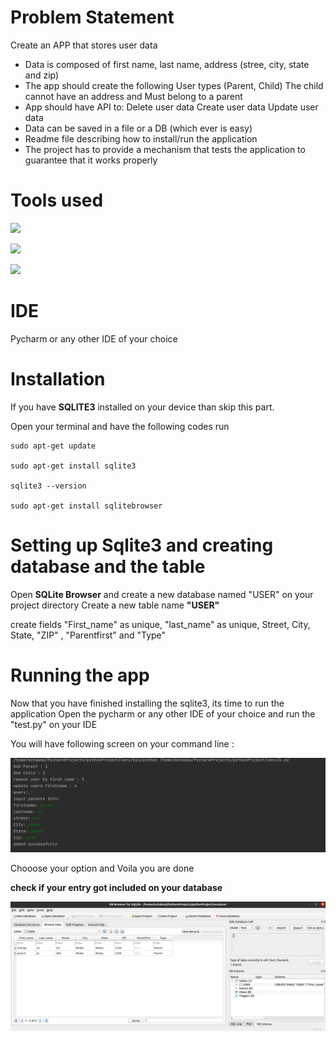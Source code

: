 # Problem Statement


Create an APP that stores user data
- Data is composed of first name, last name, address (stree, city, state and zip)
- The app should create the following User types (Parent, Child) The child cannot have an address and Must belong to a parent
- App should have API to:
	Delete user data
	Create user data
	Update user data
- Data can be saved in a file or a DB (which ever is easy)
- Readme file describing how to install/run the application
- The project has to provide a mechanism that tests the application to guarantee that it works properly


# Tools used 

![](https://www.sqlite.org/images/sqlite370_banner.gif)

![](https://www.python.org/static/img/python-logo.png)

![](https://assets.ubuntu.com/v1/8114528b-picto-ubuntu-orange.png)

# IDE


Pycharm or any other IDE of your choice

# Installation


If you have **SQLITE3** installed on your device than skip this part.


Open your terminal and have the following codes run 

    sudo apt-get update 

    sudo apt-get install sqlite3

    sqlite3 --version
    
    sudo apt-get install sqlitebrowser
    
    
# Setting up Sqlite3 and creating database and the table 

Open **SQLite Browser** and create a new database named "USER" on your project directory 
Create a new table name **"USER"**

create fields "First_name" as unique, "last_name" as unique, Street, City, State, "ZIP" , "Parentfirst" and "Type"


# Running the app

Now that you have finished installing the sqlite3, its time to run the application 
Open the pycharm or any other IDE of your choice and run the "test.py" on your IDE

You will have following screen on your command line : 

![](https://github.com/MiteshChakma/Assessment/blob/master/s1.png)

Chooose your option and Voila you are done

**check if your entry got included on your database** 

![](https://github.com/MiteshChakma/Assessment/blob/master/s1.1.png)
